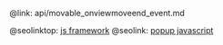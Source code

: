 @link: api/movable_onviewmoveend_event.md

@seolinktop: [js framework](https://webix.com)
@seolink: [popup javascript](https://webix.com/widget/popup/)